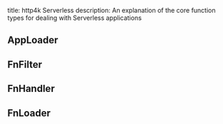 title: http4k Serverless
description: An explanation of the core function types for dealing with Serverless applications

## AppLoader
## FnFilter
## FnHandler
## FnLoader
